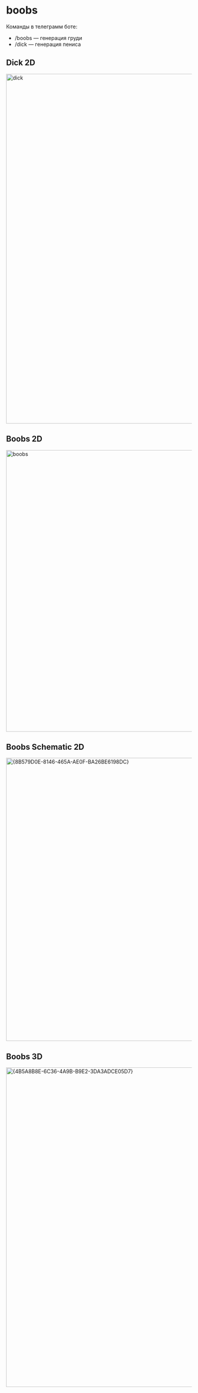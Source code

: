 # boobs

Команды в телеграмм боте:

- /boobs — генерация груди
- /dick — генерация пениса

## Dick 2D

<img width="2385" height="950" alt="dick" src="https://github.com/user-attachments/assets/085708b7-d551-4cec-bb77-102563e9bbad" />

## Boobs 2D

<img width="1395" height="765" alt="boobs" src="https://github.com/user-attachments/assets/c21e2cc7-04da-45f2-9b4f-116d68072a03" />

## Boobs Schematic 2D

<img width="1397" height="769" alt="{8B579D0E-8146-465A-AE0F-BA26BE6198DC}" src="https://github.com/user-attachments/assets/88623395-640e-45dc-883b-4dc2e7894482" />

## Boobs 3D

<img width="997" height="868" alt="{4B5A8B8E-6C36-4A9B-B9E2-3DA3ADCE05D7}" src="https://github.com/user-attachments/assets/7bfb1b18-88e4-4782-88ef-1aee4b46aaf1" />
